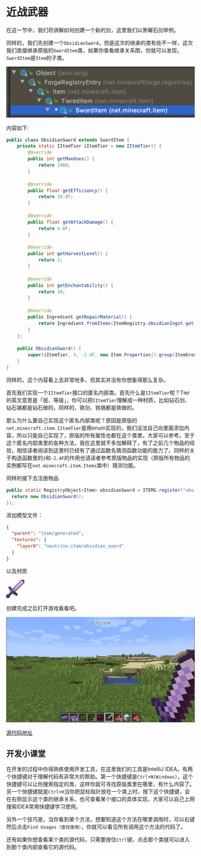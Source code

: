 # 近战武器

在这一节中，我们将讲解如何创建一个新的剑，这里我们以黑曜石剑举例。

同样的，我们先创建一个`ObsidianSword`，但是这次的继承的类有些不一样，这次我们直接继承原版的`SwordItem`类，如果你查看继承关系图，你就可以发现，`SwordItem`是`Item`的子类。

![image-20200427182723660](meleeweapons.assets/image-20200427182723660.png)

内容如下:

```java
public class ObsidianSword extends SwordItem {
    private static IItemTier iItemTier = new IItemTier() {
        @Override
        public int getMaxUses() {
            return 2000;
        }

        @Override
        public float getEfficiency() {
            return 10.0F;
        }

        @Override
        public float getAttackDamage() {
            return 4.0F;
        }

        @Override
        public int getHarvestLevel() {
            return 3;
        }

        @Override
        public int getEnchantability() {
            return 30;
        }

        @Override
        public Ingredient getRepairMaterial() {
            return Ingredient.fromItems(ItemRegistry.obsidianIngot.get());
        }
    };

    public ObsidianSword() {
        super(iItemTier, 3, -2.4F, new Item.Properties().group(ItemGroup.COMBAT));
    }
}
```

同样的，这个内容看上去非常地多，但其实并没有你想象得那么复杂。

首先我们实现一个`IItemTier`接口的匿名内部类。首先什么是`IItemTier`呢？Tier的英文意思是「层、等级」，你可以把`IItemTier`理解成一种材质，比如钻石剑、钻石镐都是钻石做的，同样的，铁剑、铁搞都是铁做的。

那么为什么要自己实现这个匿名内部类呢？原因是原版的`net.minecraft.item.IItemTier`是用enum实现的，我们没法自己向里面添加内容，所以只能自己实现了，原版的所有属性也都在这个类里，大家可以参考。至于这个匿名内部类里的各种方法，我在这里就不多加解释了，有了之前几个物品的经验，相信读者阅读到这里时已经有了通过函数名猜测函数功能的能力了。同样的关于构造函数里的`3`和`-2.4F`的作用也请读者参考原版物品的实现（原版所有物品的实例都写在`net.minecraft.item.Items`类中）猜测功能。

同样的接下去注册物品

```java
public static RegistryObject<Item> obsidianSword = ITEMS.register("obsidian_sword", () -> {
  return new ObsidianSword();
});
```

添加模型文件：

```json
{
  "parent": "item/generated",
  "textures": {
    "layer0": "neutrino:item/obsidian_sword"
  }
}
```

以及材质

<img src="meleeweapons.assets/obsidian_sword.png" alt="obsidian_sword" style="zoom:300%;" />

创建完成之后打开游戏看看吧。

![image-20200427184918516](meleeweapons.assets/image-20200427184918516.png)

[源代码地址](https://github.com/FledgeXu/NeutrinoSourceCode/tree/master/src/main/java/com/tutorial/neutrino/melee_weapons)

## 开发小课堂

在开发的过程中你得熟练使用开发工具，在这里我们的工具是IntelliJ IDEA。有两个快捷键对于理解代码有非常大的帮助。第一个快捷键是`Ctrl+N(Windows)`，这个快捷键可以让你搜索指定的类，这样你就可寻找原版类里在哪里，有什么内容了。另一个快捷键就是`Ctrl+H`当你把鼠标指针放在一个类上时，按下这个快捷键，会在右侧显示这个类的继承关系，也可查看某个接口的具体实现，大家可以自己上网搜索IDEA常用快捷键学习使用。

另外一个技巧是，当你看到某个方法，想要知道这个方法在哪里调用时，可以右键然后点击`Find Usages（查找使用）`，你就可以看见所有调用这个方法的代码了。

还有如果你想查看某个类的源代码，只需要按住`Ctrl`键，点击那个类就可以进入到那个类内部查看它的源代码。